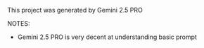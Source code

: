 This project was generated by Gemini 2.5 PRO

NOTES:

- Gemini 2.5 PRO is very decent at understanding basic prompt
